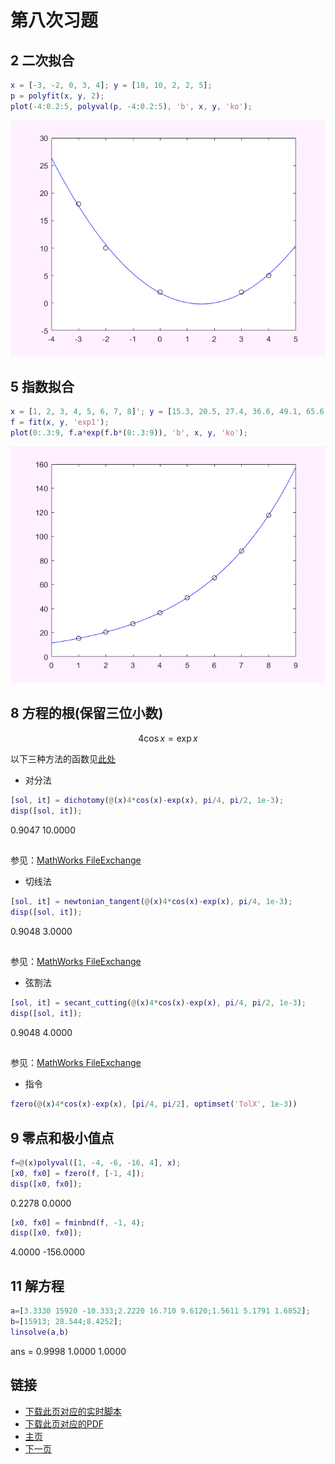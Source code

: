 # 第八次习题

## 2 二次拟合

```matlab
x = [-3, -2, 0, 3, 4]; y = [18, 10, 2, 2, 5];
p = polyfit(x, y, 2);
plot(-4:0.2:5, polyval(p, -4:0.2:5), 'b', x, y, 'ko');
```

![52647684891](./figs/1526476848918.png)

## 5 指数拟合

```matlab
x = [1, 2, 3, 4, 5, 6, 7, 8]'; y = [15.3, 20.5, 27.4, 36.6, 49.1, 65.6, 87.87, 117.6]';
f = fit(x, y, 'exp1');
plot(0:.3:9, f.a*exp(f.b*(0:.3:9)), 'b', x, y, 'ko');
```

![52647686532](./figs/1526476865320.png)

## 8 方程的根(保留三位小数)

$$
4\cos{x} = \exp{x}
$$

以下三种方法的函数见[此处](https://wang-guosheng.github.io/CompPhyExs/sol.html)

* 对分法

```matlab
[sol, it] = dichotomy(@(x)4*cos(x)-exp(x), pi/4, pi/2, 1e-3);
disp([sol, it]);
```
0.9047 10.0000

## 
参见：[MathWorks FileExchange](https://ww2.mathworks.cn/matlabcentral/fileexchange/56560-dichotomy-method)

* 切线法

```matlab
[sol, it] = newtonian_tangent(@(x)4*cos(x)-exp(x), pi/4, 1e-3);
disp([sol, it]);
```

0.9048 3.0000

## 
参见：[MathWorks FileExchange](https://ww2.mathworks.cn/matlabcentral/fileexchange/29721-newton-raphson-method?focused=5192759&tab=function)

* 弦割法

```matlab
[sol, it] = secant_cutting(@(x)4*cos(x)-exp(x), pi/4, pi/2, 1e-3);
disp([sol, it]);
```

0.9048 4.0000

## 
参见：[MathWorks FileExchange](https://ww2.mathworks.cn/matlabcentral/fileexchange/36737-secant-method)

* 指令

```matlab
fzero(@(x)4*cos(x)-exp(x), [pi/4, pi/2], optimset('TolX', 1e-3))
```

## 9 零点和极小值点

```matlab
f=@(x)polyval([1, -4, -6, -16, 4], x);
[x0, fx0] = fzero(f, [-1, 4]);
disp([x0, fx0]);
```
0.2278 0.0000
```matlab
[x0, fx0] = fminbnd(f, -1, 4);
disp([x0, fx0]);
```
4.0000 -156.0000

## 11 解方程

```matlab
a=[3.3330 15920 -10.333;2.2220 16.710 9.6120;1.5611 5.1791 1.6852];
b=[15913; 28.544;8.4252];
linsolve(a,b)
```
ans =
0.9998
1.0000
1.0000

## 链接
* [下载此页对应的实时脚本](https://wang-guosheng.github.io/CompPhyExs/ex8.mlx)
* [下载此页对应的PDF](https://wang-guosheng.github.io/CompPhyExs/ex8.pdf)
* [主页](https://wang-guosheng.github.io/CompPhyExs/main.html)
* [下一页](https://wang-guosheng.github.io/CompPhyExs/ex9.html)